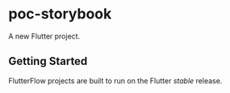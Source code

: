 # poc-storybook

A new Flutter project.

## Getting Started

FlutterFlow projects are built to run on the Flutter _stable_ release.

